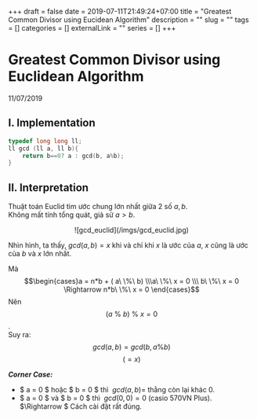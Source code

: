 +++ 
draft = false
date = 2019-07-11T21:49:24+07:00
title = "Greatest Common Divisor using Eucidean Algorithm"
description = ""
slug = "" 
tags = []
categories = []
externalLink = ""
series = []
+++
# Greatest Common Divisor using Euclidean Algorithm
11/07/2019

## I. Implementation
```cpp
typedef long long ll;
ll gcd (ll a, ll b){
    return b==0? a : gcd(b, a%b);
}
```

## II. Interpretation
Thuật toán Euclid tìm ước chung lớn nhất giữa 2 số $a, b$.  
Không mất tính tổng quát, giả sử $a > b$.  
<center>
    ![gcd_euclid](/imgs/gcd_euclid.jpg)
</center>

Nhìn hình, ta thấy, $gcd(a, b) = x$ khi và chỉ khi $x$ là ước của $a$, $x$ cũng là ước của $b$ và $x$ lớn nhất.  

Mà $$\begin{cases}a = n*b + ( a\ \%\ b) \\\a\ \%\ x = 0 \\\ b\ \%\ x = 0 \Rightarrow n*b\ \%\ x = 0 \end{cases}$$
Nên  $$ (a\ \%\ b)\ \%\ x = 0$$.  
Suy ra:  $$gcd(a, b) = gcd(b, a\%b)$$ 
$$(=x)$$  

***Corner Case:***  

- $ a = 0 $ hoặc $ b = 0 $ thì $\ gcd(a , b) =$ thằng còn lại khác $0$.
- $ a = 0 $ và $ b = 0 $ thì $\ gcd(0, 0) = 0$ (casio 570VN Plus).  
$\Rightarrow $ Cách cài đặt rất đúng.  


